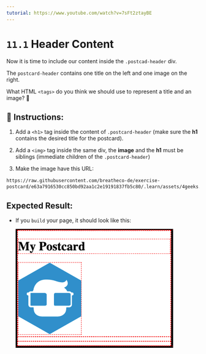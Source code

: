 ```yaml
---
tutorial: https://www.youtube.com/watch?v=7sFt2ztayBE
---
```


# `11.1` Header Content

Now it is time to include our content inside the `.postcad-header` div.

The `postcard-header` contains one title on the left and one image on the right. 

What HTML `<tags>` do you think we should use to represent a title and an image? 🤔

## 📝 Instructions:

1. Add a `<h1>` tag inside the content of `.postcard-header` (make sure the **h1** contains the desired title for the postcard).

2. Add a `<img>` tag inside the same div, the **image** and the **h1** must be siblings (immediate children of the `.postcard-header`)

3. Make the image have this URL: 

```text
https://raw.githubusercontent.com/breatheco-de/exercise-postcard/e63a7916530cc850bd92aa1c2e19191837fb5c80/.learn/assets/4geeks.png
```
## Expected Result:

+ If you `build` your page, it should look like this:

    ![Header Content Preview](../../assets/header-content.png?raw=true)
